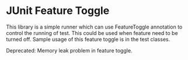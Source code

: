 JUnit Feature Toggle
====================

This library is a simple runner which can use FeatureToggle annotation to control the running of test.
This could be used when feature need to be turned off.
Sample usage of this feature toggle is in the test classes.

Deprecated: Memory leak problem in feature toggle.
